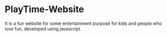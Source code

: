 # PlayTime-Website
It is a fun website  for some entertainment purpose for kids and people who love fun, developed using javascript.
